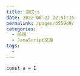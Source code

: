 ```yaml
---
title: 测试js
date: 2022-08-22 22:51:15
permalink: /pages/3559d9/
categories:
  - 前端
  - JavaScript文章
tags:
  - 
---
```

```
const a = 1
```